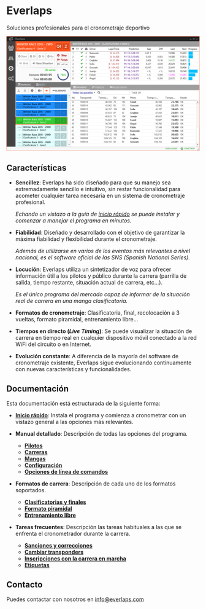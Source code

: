 
<div class="bs-docs-header" id="content" style="margin-bottom:0px">
	<div class="container">
		<h1>Everlaps</h1>
		<p>Soluciones profesionales para el cronometraje deportivo</p>
	</div>
</div>

![Everlaps](./img/heats.png)

## Características

- **Sencillez**: Everlaps ha sido diseñado para que su manejo sea extremadamente sencillo e intuitivo, sin restar funcionalidad para acometer cualquier tarea necesaria en un sistema de cronometraje profesional.

	*Echando un vistazo a la guía de [inicio rápido](quick-start/index.html) se puede instalar y comenzar a manejar el programa en minutos.*

- **Fiabilidad**: Diseñado y desarrollado con el objetivo de garantizar la máxima fiabilidad y flexibilidad durante el cronometraje.

	*Además de utilizarse en varios de los eventos más relevantes a nivel nacional, es el software oficial de las SNS (Spanish National Series).*

- **Locución**: Everlaps utiliza un sintetizador de voz para ofrecer información útil a los pilotos y público durante la carrera (parrilla de salida, tiempo restante, situación actual de carrera, etc...).
 
	*Es el único programa del mercado capaz de informar de la situación real de carrera en una manga clasificatoria.*
 
- **Formatos de cronometraje**: Clasificatoria, final, recolocación a 3 vueltas, formato piramidal, entrenamiento libre...

- **Tiempos en directo (*Live Timing*)**: Se puede visualizar la situación de carrera en tiempo real en cualquier dispositivo móvil conectado a la red WiFi del circuito o en Internet. 

- **Evolución constante**: A diferencia de la mayoría del software de cronometraje existente, Everlaps sigue evolucionando continuamente con nuevas características y funcionalidades.

## Documentación

Esta documentación está estructurada de la siguiente forma:

- [**Inicio rápido**](quick-start/index.html): Instala el programa y comienza a cronometrar con un vistazo general a las opciones más relevantes.

- **Manual detallado**: Descripción de todas las opciones del programa.
	- [**Pilotos**](user-guide/drivers/index.html)
	- [**Carreras**](user-guide/races/index.html)
	- [**Mangas**](user-guide/heats/index.html)
	- [**Configuración**](user-guide/config/index.html)
	- [**Opciones de línea de comandos**](user-guide/commands/index.html)

- **Formatos de carrera**: Descripción de cada uno de los formatos soportados.
 
	- [**Clasificatorias y finales**](race-formats/qualify-finals/index.html)
	- [**Formato piramidal**](race-formats/christmas-tree/index.html)
	- [**Entrenamiento libre**](race-formats/free-practice/index.html)

- **Tareas frecuentes**: Descripción las tareas habituales a las que se enfrenta el cronometrador durante la carrera.
	- [**Sanciones y correcciones**](common-tasks/punishments-corrections/index.html)
	- [**Cambiar transponders**](common-tasks/change-transponders/index.html)
	- [**Inscripciones con la carrera en marcha**](common-tasks/late-entries/index.html)
	- [**Etiquetas**](common-tasks/tags/index.html)

## Contacto

Puedes contactar con nosotros en [info@everlaps.com](mailto:info@everlaps.com)
